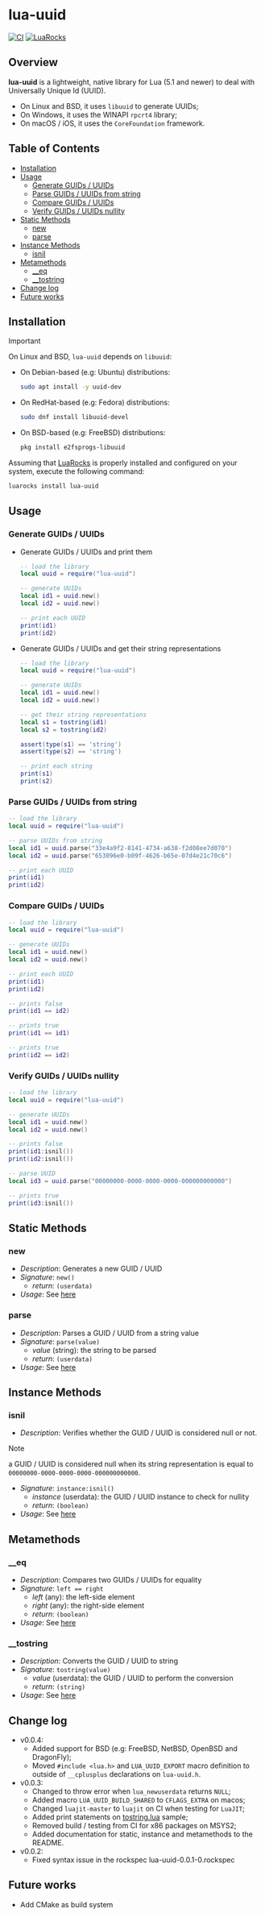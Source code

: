 # lua-uuid

[![CI](https://github.com/luau-project/lua-uuid/actions/workflows/ci.yml/badge.svg)](./.github/workflows/ci.yml) [![LuaRocks](https://img.shields.io/luarocks/v/luau-project/lua-uuid?label=LuaRocks&color=2c3e67)](https://luarocks.org/modules/luau-project/lua-uuid)

## Overview

**lua-uuid** is a lightweight, native library for Lua (5.1 and newer) to deal with Universally Unique Id (UUID).

* On Linux and BSD, it uses ```libuuid``` to generate UUIDs;
* On Windows, it uses the WINAPI ```rpcrt4``` library;
* On macOS / iOS, it uses the ```CoreFoundation``` framework.

## Table of Contents

* [Installation](#installation)
* [Usage](#usage)
    * [Generate GUIDs / UUIDs](#generate-guids--uuids)
    * [Parse GUIDs / UUIDs from string](#parse-guids--uuids-from-string)
    * [Compare GUIDs / UUIDs](#compare-guids--uuids)
    * [Verify GUIDs / UUIDs nullity](#verify-guids--uuids-nullity)
* [Static Methods](#static-methods)
    * [new](#new)
    * [parse](#parse)
* [Instance Methods](#instance-methods)
    * [isnil](#isnil)
* [Metamethods](#metamethods)
    * [__eq](#__eq)
    * [__tostring](#__tostring)
* [Change log](#change-log)
* [Future works](#future-works)

## Installation

> [!IMPORTANT]
> 
> On Linux and BSD, ```lua-uuid``` depends on ```libuuid```:
> 
> * On Debian-based (e.g: Ubuntu) distributions:
> 
>     ```bash
>     sudo apt install -y uuid-dev
>     ```
> 
> * On RedHat-based (e.g: Fedora) distributions:
> 
>     ```bash
>     sudo dnf install libuuid-devel
>     ```
> 
> * On BSD-based (e.g: FreeBSD) distributions:
> 
>     ```bash
>     pkg install e2fsprogs-libuuid
>     ```

Assuming that [LuaRocks](https://luarocks.org/) is properly installed and configured on your system, execute the following command:

```bash
luarocks install lua-uuid
```

## Usage

### Generate GUIDs / UUIDs

* Generate GUIDs / UUIDs and print them

    ```lua
    -- load the library
    local uuid = require("lua-uuid")

    -- generate UUIDs
    local id1 = uuid.new()
    local id2 = uuid.new()

    -- print each UUID
    print(id1)
    print(id2)
    ```

* Generate GUIDs / UUIDs and get their string representations

    ```lua
    -- load the library
    local uuid = require("lua-uuid")

    -- generate UUIDs
    local id1 = uuid.new()
    local id2 = uuid.new()

    -- get their string representations
    local s1 = tostring(id1)
    local s2 = tostring(id2)

    assert(type(s1) == 'string')
    assert(type(s2) == 'string')

    -- print each string
    print(s1)
    print(s2)
    ```

### Parse GUIDs / UUIDs from string

```lua
-- load the library
local uuid = require("lua-uuid")

-- parse UUIDs from string
local id1 = uuid.parse("33e4a9f2-8141-4734-a638-f2d08ee7d070")
local id2 = uuid.parse("653096e0-b09f-4626-b65e-07d4e21c70c6")

-- print each UUID
print(id1)
print(id2)
```

### Compare GUIDs / UUIDs

```lua
-- load the library
local uuid = require("lua-uuid")

-- generate UUIDs
local id1 = uuid.new()
local id2 = uuid.new()

-- print each UUID
print(id1)
print(id2)

-- prints false
print(id1 == id2)

-- prints true
print(id1 == id1)

-- prints true
print(id2 == id2)
```

### Verify GUIDs / UUIDs nullity

```lua
-- load the library
local uuid = require("lua-uuid")

-- generate UUIDs
local id1 = uuid.new()
local id2 = uuid.new()

-- prints false
print(id1:isnil())
print(id2:isnil())

-- parse UUID
local id3 = uuid.parse("00000000-0000-0000-0000-000000000000")

-- prints true
print(id3:isnil())
```

## Static Methods

### new

* *Description*: Generates a new GUID / UUID
* *Signature*: ```new()```
    * *return*: ```(userdata)```
* *Usage*: See [here](#generate-guids--uuids)

### parse

* *Description*: Parses a GUID / UUID from a string value
* *Signature*: ```parse(value)```
    * *value* (string): the string to be parsed
    * *return*: ```(userdata)```
* *Usage*: See [here](#parse-guids--uuids-from-string)

## Instance Methods

### isnil

* *Description*: Verifies whether the GUID / UUID is considered null or not.

> [!NOTE]
> 
> a GUID / UUID is considered null when its string representation is equal to ```00000000-0000-0000-0000-000000000000```.

* *Signature*: ```instance:isnil()```
    * *instance* (userdata): the GUID / UUID instance to check for nullity
    * *return*: ```(boolean)```
* *Usage*: See [here](#verify-guids--uuids-nullity)

## Metamethods

### __eq

* *Description*: Compares two GUIDs / UUIDs for equality
* *Signature*: ```left == right```
    * *left* (any): the left-side element
    * *right* (any): the right-side element
    * *return*: ```(boolean)```
* *Usage*: See [here](#compare-guids--uuids)

### __tostring

* *Description*: Converts the GUID / UUID to string
* *Signature*: ```tostring(value)```
    * *value* (userdata): the GUID / UUID to perform the conversion
    * *return*: ```(string)```
* *Usage*: See [here](#generate-guids--uuids)

## Change log

* v0.0.4:
    * Added support for BSD (e.g: FreeBSD, NetBSD, OpenBSD and DragonFly);
    * Moved ```#include <lua.h>``` and ```LUA_UUID_EXPORT``` macro definition to outside of ```__cplusplus``` declarations on ```lua-uuid.h```.
* v0.0.3:
    * Changed to throw error when ```lua_newuserdata``` returns ```NULL```;
    * Added macro ```LUA_UUID_BUILD_SHARED``` to ```CFLAGS_EXTRA``` on macos;
    * Changed ```luajit-master``` to ```luajit``` on CI when testing for ```LuaJIT```;
    * Added print statements on [tostring.lua](./samples/tostring.lua) sample;
    * Removed build / testing from CI for x86 packages on MSYS2;
    * Added documentation for static, instance and metamethods to the README.
* v0.0.2:
    * Fixed syntax issue in the rockspec lua-uuid-0.0.1-0.rockspec

## Future works

* Add CMake as build system